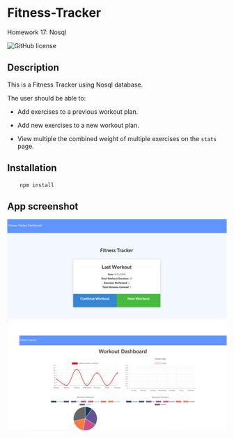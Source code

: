 # Fitness-Tracker
Homework 17: Nosql

![GitHub license](https://img.shields.io/badge/Made%20by-%40tarazin-pink)

## Description 

This is a Fitness Tracker using Nosql database.

The user should be able to:

  * Add exercises to a previous workout plan.

  * Add new exercises to a new workout plan.

  * View multiple the combined weight of multiple exercises on the `stats` page.
  
 ## Installation

        npm install 
        
        
 ## App screenshot
![Capture1](./public/Capture1.jpg)   
![Capture2](./public/Capture2.jpg)

